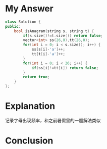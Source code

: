 # My Answer
```c++
class Solution {
public:
    bool isAnagram(string s, string t) {
        if(s.size()!=t.size()) return false;
        vector<int> ss(26,0),tt(26,0);
        for(int i = 0; i < s.size(); i++) {
            ss[s[i]-'a']++;
            tt[t[i]-'a']++;
        }   
        for(int i = 0; i < 26; i++) {
            if(ss[i]!=tt[i]) return false;
        }
        return true;
    }
};
```
# Explanation
记录字母出现频率，和之前暑假里的一题解法类似
# Conclusion